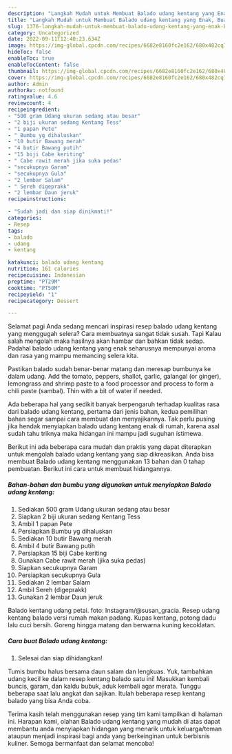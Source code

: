 ```yaml
---
description: "Langkah Mudah untuk Membuat Balado udang kentang yang Enak, Buat Buka Puasa Lezat Sekali"
title: "Langkah Mudah untuk Membuat Balado udang kentang yang Enak, Buat Buka Puasa Lezat Sekali"
slug: 1376-langkah-mudah-untuk-membuat-balado-udang-kentang-yang-enak-buat-buka-puasa-lezat-sekali
category: Uncategorized
date: 2022-09-11T12:40:23.634Z
image: https://img-global.cpcdn.com/recipes/6682e8160fc2e162/680x482cq70/balado-udang-kentang-foto-resep-utama.jpg
hideToc: false
enableToc: true
enableTocContent: false
thumbnail: https://img-global.cpcdn.com/recipes/6682e8160fc2e162/680x482cq70/balado-udang-kentang-foto-resep-utama.jpg
cover: https://img-global.cpcdn.com/recipes/6682e8160fc2e162/680x482cq70/balado-udang-kentang-foto-resep-utama.jpg
author: Admin
authorAv: notfound
ratingvalue: 4.6
reviewcount: 4
recipeingredient:
- "500 gram Udang ukuran sedang atau besar"
- "2 biji ukuran sedang Kentang Tess"
- "1 papan Pete"
- " Bumbu yg dihaluskan"
- "10 butir Bawang merah"
- "4 butir Bawang putih"
- "15 biji Cabe keriting"
- " Cabe rawit merah jika suka pedas"
- "secukupnya Garam"
- "secukupnya Gula"
- "2 lembar Salam"
- " Sereh digeprakk"
- "2 lembar Daun jeruk"
recipeinstructions:

- "Sudah jadi dan siap dinikmati!"
categories:
- Resep
tags:
- balado
- udang
- kentang

katakunci: balado udang kentang 
nutrition: 161 calories
recipecuisine: Indonesian
preptime: "PT29M"
cooktime: "PT50M"
recipeyield: "1"
recipecategory: Dessert

---
```



Selamat pagi Anda sedang mencari inspirasi resep balado udang kentang yang menggugah selera? Cara membuatnya sangat tidak susah. Tapi Kalau salah mengolah maka hasilnya akan hambar dan bahkan tidak sedap. Padahal balado udang kentang yang enak seharusnya mempunyai aroma dan rasa yang mampu memancing selera kita.


Pastikan balado sudah benar-benar matang dan meresap bumbunya ke dalam udang. Add the tomato, peppers, shallot, garlic, galangal (or ginger), lemongrass and shrimp paste to a food processor and process to form a chili paste (sambal). Thin with a bit of water if needed.

Ada beberapa hal yang sedikit banyak berpengaruh terhadap kualitas rasa dari balado udang kentang, pertama dari jenis bahan, kedua pemilihan bahan segar sampai cara membuat dan menyajikannya. Tak perlu pusing jika hendak menyiapkan balado udang kentang enak di rumah, karena asal sudah tahu triknya maka hidangan ini mampu jadi suguhan istimewa.


Berikut ini ada beberapa cara mudah dan praktis yang dapat diterapkan untuk mengolah balado udang kentang yang siap dikreasikan. Anda bisa membuat Balado udang kentang menggunakan 13 bahan dan 0 tahap pembuatan. Berikut ini cara untuk membuat hidangannya.

<!--inarticleads1-->

##### Bahan-bahan dan bumbu yang digunakan untuk menyiapkan Balado udang kentang:

1. Sediakan 500 gram Udang ukuran sedang atau besar
1. Siapkan 2 biji ukuran sedang Kentang Tess
1. Ambil 1 papan Pete
1. Persiapkan  Bumbu yg dihaluskan
1. Sediakan 10 butir Bawang merah
1. Ambil 4 butir Bawang putih
1. Persiapkan 15 biji Cabe keriting
1. Gunakan  Cabe rawit merah (jika suka pedas)
1. Siapkan secukupnya Garam
1. Persiapkan secukupnya Gula
1. Sediakan 2 lembar Salam
1. Ambil  Sereh (digeprakk)
1. Gunakan 2 lembar Daun jeruk


Balado kentang udang petai. foto: Instagram/@susan_gracia. Resep udang kentang balado versi rumah makan padang. Kupas kentang, potong dadu lalu cuci bersih. Goreng hingga matang dan berwarna kuning kecoklatan. 

<!--inarticleads2-->

##### Cara buat Balado udang kentang:


1. Selesai dan siap dihidangkan!

Tumis bumbu halus bersama daun salam dan lengkuas. Yuk, tambahkan udang kecil ke dalam resep kentang balado satu ini! Masukkan kembali buncis, garam, dan kaldu bubuk, aduk kembali agar merata. Tunggu beberapa saat lalu angkat dan sajikan. Itulah beberapa resep kentang balado yang bisa Anda coba. 

Terima kasih telah menggunakan resep yang tim kami tampilkan di halaman ini. Harapan kami, olahan Balado udang kentang yang mudah di atas dapat membantu anda menyiapkan hidangan yang menarik untuk keluarga/teman ataupun menjadi inspirasi bagi anda yang berkeinginan untuk berbisnis kuliner. Semoga bermanfaat dan selamat mencoba!
